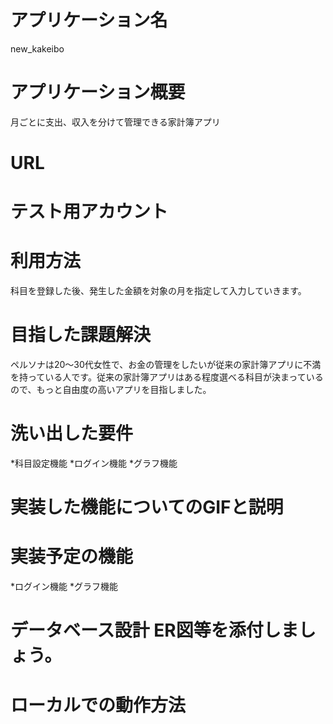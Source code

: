 # アプリケーション名
  new_kakeibo
# アプリケーション概要
  月ごとに支出、収入を分けて管理できる家計簿アプリ
# URL	
# テスト用アカウント	
# 利用方法
  科目を登録した後、発生した金額を対象の月を指定して入力していきます。
# 目指した課題解決
  ペルソナは20〜30代女性で、お金の管理をしたいが従来の家計簿アプリに不満を持っている人です。従来の家計簿アプリはある程度選べる科目が決まっているので、もっと自由度の高いアプリを目指しました。
# 洗い出した要件
  *科目設定機能 *ログイン機能 *グラフ機能
# 実装した機能についてのGIFと説明	
# 実装予定の機能
  *ログイン機能 *グラフ機能
# データベース設計	ER図等を添付しましょう。
# ローカルでの動作方法	
